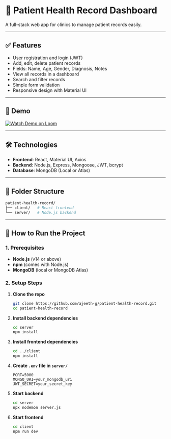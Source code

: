 # 🏥 Patient Health Record Dashboard

A full-stack web app for clinics to manage patient records easily.

---

## ✅ Features

- User registration and login (JWT)
- Add, edit, delete patient records
- Fields: Name, Age, Gender, Diagnosis, Notes
- View all records in a dashboard
- Search and filter records
- Simple form validation
- Responsive design with Material UI

---

## 🎥 Demo

[![Watch Demo on Loom](https://cdn.loom.com/sessions/thumbnails/6b85e96858ba4c74b87213dd5e05b922-with-play.gif)](https://www.loom.com/share/6b85e96858ba4c74b87213dd5e05b922?sid=757f0894-e959-4c63-be79-585e88f11c45)

---

## 🛠 Technologies

- **Frontend**: React, Material UI, Axios
- **Backend**: Node.js, Express, Mongoose, JWT, bcrypt
- **Database**: MongoDB (Local or Atlas)

---

## 📁 Folder Structure

```bash
patient-health-record/
├── client/   # React frontend
└── server/   # Node.js backend
```

---

## 🚀 How to Run the Project

### 1. Prerequisites

- **Node.js** (v14 or above)
- **npm** (comes with Node.js)
- **MongoDB** (local or MongoDB Atlas)

### 2. Setup Steps

1. **Clone the repo**

   ```bash
   git clone https://github.com/ajeeth-g/patient-health-record.git
   cd patient-health-record
   ```

2. **Install backend dependencies**

   ```bash
   cd server
   npm install
   ```

3. **Install frontend dependencies**

   ```bash
   cd ../client
   npm install
   ```

4. **Create `.env` file in `server/`**

   ```env
   PORT=5000
   MONGO_URI=your_mongodb_uri
   JWT_SECRET=your_secret_key
   ```

5. **Start backend**

   ```bash
   cd server
   npx nodemon server.js
   ```

6. **Start frontend**

   ```bash
   cd client
   npm run dev
   ```
